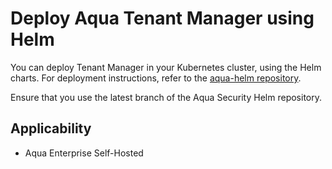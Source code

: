 # Deploy Aqua Tenant Manager using Helm

You can deploy Tenant Manager in your Kubernetes cluster, using the Helm charts. For deployment instructions, refer to the [aqua-helm repository](https://github.com/aquasecurity/aqua-helm/tree/6.2/tenant-manager#aqua-security-tenant-manager-helm-chart). 

Ensure that you use the latest branch of the Aqua Security Helm repository.

## Applicability
* Aqua Enterprise Self-Hosted